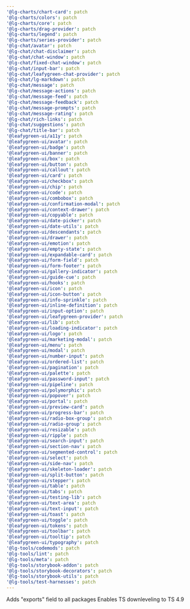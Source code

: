 ```yaml
---
'@lg-charts/chart-card': patch
'@lg-charts/colors': patch
'@lg-charts/core': patch
'@lg-charts/drag-provider': patch
'@lg-charts/legend': patch
'@lg-charts/series-provider': patch
'@lg-chat/avatar': patch
'@lg-chat/chat-disclaimer': patch
'@lg-chat/chat-window': patch
'@lg-chat/fixed-chat-window': patch
'@lg-chat/input-bar': patch
'@lg-chat/leafygreen-chat-provider': patch
'@lg-chat/lg-markdown': patch
'@lg-chat/message': patch
'@lg-chat/message-actions': patch
'@lg-chat/message-feed': patch
'@lg-chat/message-feedback': patch
'@lg-chat/message-prompts': patch
'@lg-chat/message-rating': patch
'@lg-chat/rich-links': patch
'@lg-chat/suggestions': patch
'@lg-chat/title-bar': patch
'@leafygreen-ui/a11y': patch
'@leafygreen-ui/avatar': patch
'@leafygreen-ui/badge': patch
'@leafygreen-ui/banner': patch
'@leafygreen-ui/box': patch
'@leafygreen-ui/button': patch
'@leafygreen-ui/callout': patch
'@leafygreen-ui/card': patch
'@leafygreen-ui/checkbox': patch
'@leafygreen-ui/chip': patch
'@leafygreen-ui/code': patch
'@leafygreen-ui/combobox': patch
'@leafygreen-ui/confirmation-modal': patch
'@leafygreen-ui/context-drawer': patch
'@leafygreen-ui/copyable': patch
'@leafygreen-ui/date-picker': patch
'@leafygreen-ui/date-utils': patch
'@leafygreen-ui/descendants': patch
'@leafygreen-ui/drawer': patch
'@leafygreen-ui/emotion': patch
'@leafygreen-ui/empty-state': patch
'@leafygreen-ui/expandable-card': patch
'@leafygreen-ui/form-field': patch
'@leafygreen-ui/form-footer': patch
'@leafygreen-ui/gallery-indicator': patch
'@leafygreen-ui/guide-cue': patch
'@leafygreen-ui/hooks': patch
'@leafygreen-ui/icon': patch
'@leafygreen-ui/icon-button': patch
'@leafygreen-ui/info-sprinkle': patch
'@leafygreen-ui/inline-definition': patch
'@leafygreen-ui/input-option': patch
'@leafygreen-ui/leafygreen-provider': patch
'@leafygreen-ui/lib': patch
'@leafygreen-ui/loading-indicator': patch
'@leafygreen-ui/logo': patch
'@leafygreen-ui/marketing-modal': patch
'@leafygreen-ui/menu': patch
'@leafygreen-ui/modal': patch
'@leafygreen-ui/number-input': patch
'@leafygreen-ui/ordered-list': patch
'@leafygreen-ui/pagination': patch
'@leafygreen-ui/palette': patch
'@leafygreen-ui/password-input': patch
'@leafygreen-ui/pipeline': patch
'@leafygreen-ui/polymorphic': patch
'@leafygreen-ui/popover': patch
'@leafygreen-ui/portal': patch
'@leafygreen-ui/preview-card': patch
'@leafygreen-ui/progress-bar': patch
'@leafygreen-ui/radio-box-group': patch
'@leafygreen-ui/radio-group': patch
'@leafygreen-ui/resizable': patch
'@leafygreen-ui/ripple': patch
'@leafygreen-ui/search-input': patch
'@leafygreen-ui/section-nav': patch
'@leafygreen-ui/segmented-control': patch
'@leafygreen-ui/select': patch
'@leafygreen-ui/side-nav': patch
'@leafygreen-ui/skeleton-loader': patch
'@leafygreen-ui/split-button': patch
'@leafygreen-ui/stepper': patch
'@leafygreen-ui/table': patch
'@leafygreen-ui/tabs': patch
'@leafygreen-ui/testing-lib': patch
'@leafygreen-ui/text-area': patch
'@leafygreen-ui/text-input': patch
'@leafygreen-ui/toast': patch
'@leafygreen-ui/toggle': patch
'@leafygreen-ui/tokens': patch
'@leafygreen-ui/toolbar': patch
'@leafygreen-ui/tooltip': patch
'@leafygreen-ui/typography': patch
'@lg-tools/codemods': patch
'@lg-tools/lint': patch
'@lg-tools/meta': patch
'@lg-tools/storybook-addon': patch
'@lg-tools/storybook-decorators': patch
'@lg-tools/storybook-utils': patch
'@lg-tools/test-harnesses': patch
---
```


Adds "exports" field to all packages
Enables TS downleveling to TS 4.9
